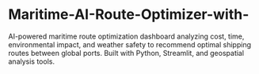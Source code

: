 # Maritime-AI-Route-Optimizer-with-
AI-powered maritime route optimization dashboard analyzing cost, time, environmental impact, and weather safety to recommend optimal shipping routes between global ports. Built with Python, Streamlit, and geospatial analysis tools.
